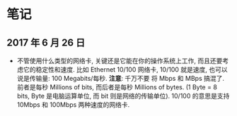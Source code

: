 # 笔记

## 2017 年 6 月 26 日

+ 不管使用什么类型的网络卡, 关键还是它能在你的操作系统上工作, 而且还要考虑它的稳定性和速度.
比如 Ethernet 10/100 网络卡, 10/100 就是速度, 也可以说是传输量: 100 Megabits/每秒. **注意**: 千万不要
将 Mbps 和 MBps 搞混了. 前者是每秒 Millions of bits, 而后者是每秒 Millions of bytes. (1 Byte = 8 bits, 
Byte 是电脑运算单位, 而 bit 则是网络的传输单位). 10/100 的意思是支持 10Mbps 和 100Mbps 两种速度的网络卡.
